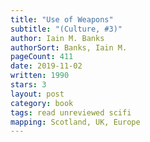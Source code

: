 ```yaml
---
title: "Use of Weapons"
subtitle: "(Culture, #3)"
author: Iain M. Banks
authorSort: Banks, Iain M.
pageCount: 411
date: 2019-11-02
written: 1990
stars: 3
layout: post
category: book
tags: read unreviewed scifi
mapping: Scotland, UK, Europe
---
```

